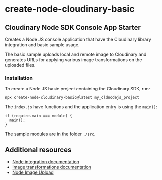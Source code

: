 # create-node-cloudinary-basic

## Cloudinary Node SDK Console App Starter ##

Creates a Node JS console application that have the Cloudinary library integration and basic sample usage.

The basic sample uploads local and remote image to Cloudinary and generates URLs for applying various image transformations on the uploaded files.

### Installation

To create a Node JS basic project containing the Cloudinary SDK, run:

```
npx create-node-cloudinary-basic@latest my_cldnodejs_project
```

The `index.js` have functions and the application entry is using the `main()`:

```
if (require.main === module) {
  main();
}
```

The sample modules are in the folder `./src`.

## Additional resources ##

* [Node integration documentation](http://cloudinary.com/documentation/node_integration)
* [Image transformations documentation](http://cloudinary.com/documentation/node_image_manipulation)
* [Node Image Upload](http://cloudinary.com/documentation/node_image_upload)